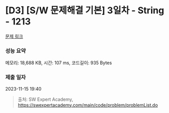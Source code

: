 # [D3] [S/W 문제해결 기본] 3일차 - String - 1213 

[문제 링크](https://swexpertacademy.com/main/code/problem/problemDetail.do?contestProbId=AV14P0c6AAUCFAYi) 

### 성능 요약

메모리: 18,688 KB, 시간: 107 ms, 코드길이: 935 Bytes

### 제출 일자

2023-11-15 19:40



> 출처: SW Expert Academy, https://swexpertacademy.com/main/code/problem/problemList.do